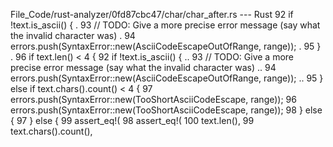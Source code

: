 File_Code/rust-analyzer/0fd87cbc47/char/char_after.rs --- Rust
 92     if !text.is_ascii() {                                                                                                                                 . 
 93         // TODO: Give a more precise error message (say what the invalid character was)                                                                   . 
 94         errors.push(SyntaxError::new(AsciiCodeEscapeOutOfRange, range));                                                                                  . 
 95     }                                                                                                                                                     . 
 96     if text.len() < 4 {                                                                                                                                  92     if !text.is_ascii() {
 ..                                                                                                                                                          93         // TODO: Give a more precise error message (say what the invalid character was)
 ..                                                                                                                                                          94         errors.push(SyntaxError::new(AsciiCodeEscapeOutOfRange, range));
 ..                                                                                                                                                          95     } else if text.chars().count() < 4 {
 97         errors.push(SyntaxError::new(TooShortAsciiCodeEscape, range));                                                                                   96         errors.push(SyntaxError::new(TooShortAsciiCodeEscape, range));
 98     } else {                                                                                                                                             97     } else {
 99         assert_eq!(                                                                                                                                      98         assert_eq!(
100             text.len(),                                                                                                                                  99             text.chars().count(),

